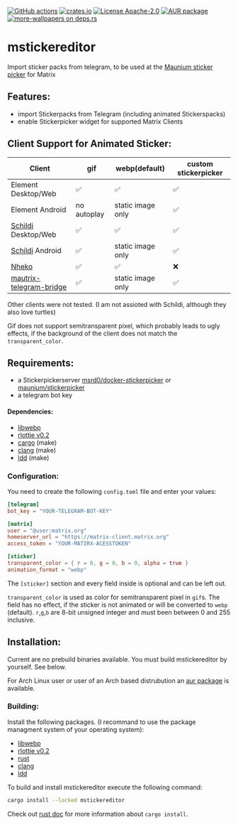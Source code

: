 [![GitHub actions](https://github.com/Lukas1818/mstickereditor/workflows/Rust/badge.svg)](https://github.com/Lukas1818/mstickereditor/actions?query=workflow%3ARust)
[![crates.io](https://img.shields.io/crates/v/mstickereditor.svg)](https://crates.io/crates/mstickereditor)
[![License Apache-2.0](https://img.shields.io/badge/license-Apache--2.0-blue.svg)](https://www.apache.org/licenses/LICENSE-2.0)
[![AUR package](https://repology.org/badge/version-for-repo/aur/mstickereditor.svg)](https://aur.archlinux.org/packages/mstickereditor/)
[![more-wallpapers on deps.rs](https://deps.rs/repo/github/LuckyTurtleDev/more-wallpapers/status.svg)](https://deps.rs/repo/github/LuckyTurtleDev/more-wallpapers)

# mstickereditor
Import sticker packs from telegram, to be used at the [Maunium sticker picker](https://github.com/maunium/stickerpicker) for Matrix

## Features:
* import Stickerpacks from Telegram (including animated Stickerspacks)
* enable Stickerpicker widget for supported Matrix Clients

## Client Support for Animated Sticker:
| Client                         | gif         | webp(default)     | custom stickerpicker | 
|--------------------------------|-------------|-------------------|----------------------|
| Element Desktop/Web            | ✅          | ✅                | ✅                   |
| Element Android                | no autoplay | static image only | ✅                   |
| [Schildi][Schildi] Desktop/Web | ✅          | ✅                | ✅                   |
| [Schildi][Schildi] Android     | ✅          | static image only | ✅                   |
| [Nheko][Nheko]                 | ✅          | ✅                | ❌                   |
| [mautrix-telegram-bridge]      | ✅          | static image only | ✅                   |

Other clients were not tested.
(I am not assioted with Schildi, although they also love turtles)

Gif does not support semitransparent pixel, which probably leads to ugly effects,
if the background of the client does not match the `transparent_color`.

[Schildi]: https://schildi.chat/
[Nheko]: https://github.com/Nheko-Reborn/nheko
[mautrix-telegram-bridge]: https://github.com/mautrix/telegram



## Requirements:
* a Stickerpickerserver [msrd0/docker-stickerpicker](https://github.com/msrd0/docker-stickerpicker) or [maunium/stickerpicker](https://github.com/maunium/stickerpicker)
* a telegram bot key

#### Dependencies:
* [libwebp](https://chromium.googlesource.com/webm/libwebp)
* [rlottie v0.2](https://github.com/Samsung/rlottie/tree/v0.2)
* [cargo](https://www.rust-lang.org) (make)
* [clang](https://lld.llvm.org/) (make)
* [ldd](https://clang.llvm.org/) (make)

### Configuration:
You need to create the following `config.toml` file and enter your values:
```toml
[telegram]
bot_key = "YOUR-TELEGRAM-BOT-KEY"

[matrix]
user = "@user:matrix.org"
homeserver_url = "https://matrix-client.matrix.org"
access_token = "YOUR-MATIRX-ACESSTOKEN"

[sticker]
transparent_color = { r = 0, g = 0, b = 0, alpha = true }
animation_format = "webp"
```
The `[sticker]` section and every field inside is optional and can be left out.

`transparent_color` is used as color for semitransparent pixel in `gif`s.
The field has no effect, if the sticker is not animated or will be converted to `webp` (default).
`r`,`g`,`b` are 8-bit unsigned integer and must been between 0 and 255 inclusive. 

## Installation:
Current are no prebuild binaries available. You must build mstickereditor by yourself. See below.

For Arch Linux user or user of an Arch based distrubution an [aur package](https://aur.archlinux.org/packages/mstickereditor) is available.

### Building:

 Install the following packages. (I recommand to use the package managment system of your operating system):
* [libwebp](https://chromium.googlesource.com/webm/libwebp)
* [rlottie v0.2](https://github.com/Samsung/rlottie/tree/v0.2)
* [rust](https://www.rust-lang.org/tools/install)
* [clang](https://lld.llvm.org/)
* [ldd](https://clang.llvm.org/)

To build and install mstickereditor execute the following command:
```bash
cargo install --locked mstickereditor
```
Check out [rust doc](https://doc.rust-lang.org/cargo/commands/cargo-install.html) for more information about `cargo install`.
